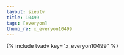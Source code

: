 ```yaml
---
layout: sieutv
title: 10499
tags: [everyon]
thumb_re: x_everyon10499
---
```

{% include tvadv key="x_everyon10499" %}

